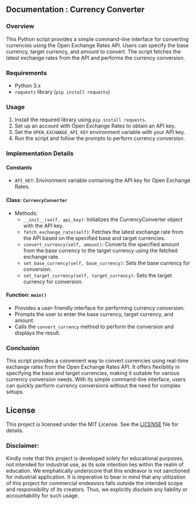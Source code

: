 ## Documentation : Currency Converter 

### Overview
This Python script provides a simple command-line interface for converting currencies using the Open Exchange Rates API. Users can specify the base currency, target currency, and amount to convert. The script fetches the latest exchange rates from the API and performs the currency conversion.

### Requirements
- Python 3.x
- `requests` library (`pip install requests`)

### Usage
1. Install the required library using `pip install requests`.
2. Set up an account with Open Exchange Rates to obtain an API key.
3. Set the `OPEN_EXCHANGE_API_KEY` environment variable with your API key.
4. Run the script and follow the prompts to perform currency conversion.

### Implementation Details
#### Constants
- `API_KEY`: Environment variable containing the API key for Open Exchange Rates.

#### Class: `CurrencyConverter`
- Methods:
  - `__init__(self, api_key)`: Initializes the CurrencyConverter object with the API key.
  - `fetch_exchange_rate(self)`: Fetches the latest exchange rate from the API based on the specified base and target currencies.
  - `convert_currency(self, amount)`: Converts the specified amount from the base currency to the target currency using the fetched exchange rate.
  - `set_base_currency(self, base_currency)`: Sets the base currency for conversion.
  - `set_target_currency(self, target_currency)`: Sets the target currency for conversion.

#### Function: `main()`
- Provides a user-friendly interface for performing currency conversion.
- Prompts the user to enter the base currency, target currency, and amount.
- Calls the `convert_currency` method to perform the conversion and displays the result.

### Conclusion
This script provides a convenient way to convert currencies using real-time exchange rates from the Open Exchange Rates API. It offers flexibility in specifying the base and target currencies, making it suitable for various currency conversion needs. With its simple command-line interface, users can quickly perform currency conversions without the need for complex setups.

## **License**
This project is licensed under the MIT License. See the [LICENSE](https://github.com/kavineksith/Enhancing-Productivity-with-Python-Integration/blob/main/LICENSE) file for details.

### **Disclaimer:**
Kindly note that this project is developed solely for educational purposes, not intended for industrial use, as its sole intention lies within the realm of education. We emphatically underscore that this endeavor is not sanctioned for industrial application. It is imperative to bear in mind that any utilization of this project for commercial endeavors falls outside the intended scope and responsibility of its creators. Thus, we explicitly disclaim any liability or accountability for such usage.

